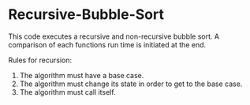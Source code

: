 # Recursive-Bubble-Sort
This code executes a recursive and non-recursive bubble sort. A comparison of each functions run time is initiated at the end.

Rules for recursion: 
  1. The algorithm must have a base case.
  2. The algorithm must change its state in order to get to the base case.
  3. The algorithm must call itself.
